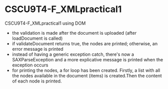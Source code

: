 # CSCU9T4-F_XMLpractical1
CSCU9T4-F_XMLpractical1 using DOM
- the validation is made after the document is uploaded (after loadDocument is called)
- if validateDocument returns true, the nodes are printed; otherwise, an error message is printed
- instead of having a generic exception catch, there's now a SAXParseException and a more explicative message is printed when the exception occurs
- for printing the nodes, a for loop has been created. Firstly, a list with all the nodes available in the document (items) is created.Then the content of each node is printed.
